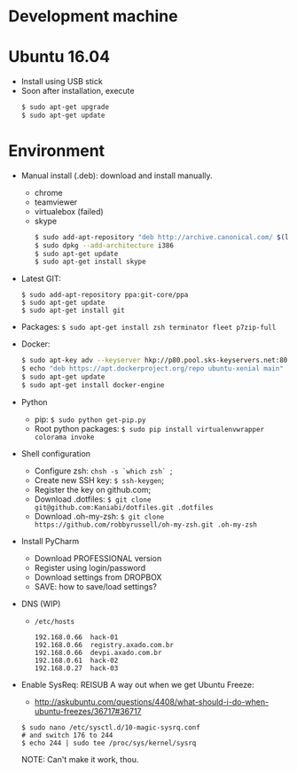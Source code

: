 # Development machine

# Ubuntu 16.04

* Install using USB stick
* Soon after installation, execute
  ```bash
  $ sudo apt-get upgrade
  $ sudo apt-get update
  ```

# Environment
* Manual install (.deb): download and install manually.
  * chrome
  * teamviewer
  * virtualebox (failed)
  * skype
    ```bash
    $ sudo add-apt-repository "deb http://archive.canonical.com/ $(lsb_release -sc) partner"
    $ sudo dpkg --add-architecture i386
    $ sudo apt-get update
    $ sudo apt-get install skype
    ```

* Latest GIT:
  ```
  $ sudo add-apt-repository ppa:git-core/ppa
  $ sudo apt-get update
  $ sudo apt-get install git
  ```

* Packages: `$ sudo apt-get install zsh terminator fleet p7zip-full`

* Docker:
  ```bash
  $ sudo apt-key adv --keyserver hkp://p80.pool.sks-keyservers.net:80 --recv-keys 58118E89F3A912897C070ADBF76221572C52609D
  $ echo "deb https://apt.dockerproject.org/repo ubuntu-xenial main" | sudo tee /etc/apt/sources.list.d/docker.list
  $ sudo apt-get update
  $ sudo apt-get install docker-engine
  ```

* Python
  * pip: `$ sudo python get-pip.py`
  * Root python packages: `$ sudo pip install virtualenvwrapper colorama invoke`

* Shell configuration
  * Configure zsh: ```chsh -s `which zsh` ```;
  * Create new SSH key: `$ ssh-keygen`;
  * Register the key on github.com;
  * Download .dotfiles: `$ git clone git@github.com:Kaniabi/dotfiles.git .dotfiles`
  * Download .oh-my-zsh: `$ git clone https://github.com/robbyrussell/oh-my-zsh.git .oh-my-zsh`

* Install PyCharm
  * Download PROFESSIONAL version
  * Register using login/password
  * Download settings from DROPBOX
  * SAVE: how to save/load settings?

* DNS (WIP)
  * `/etc/hosts`
    ```
    192.168.0.66  hack-01
    192.168.0.66  registry.axado.com.br
    192.168.0.66  devpi.axado.com.br
    192.168.0.61  hack-02
    192.168.0.27  hack-03
    ```

  
* Enable SysReq: REISUB
  A way out when we get Ubuntu Freeze:

  * http://askubuntu.com/questions/4408/what-should-i-do-when-ubuntu-freezes/36717#36717

  ```
  $ sudo nano /etc/sysctl.d/10-magic-sysrq.conf
  # and switch 176 to 244
  $ echo 244 | sudo tee /proc/sys/kernel/sysrq
  ```

  NOTE: Can't make it work, thou.

